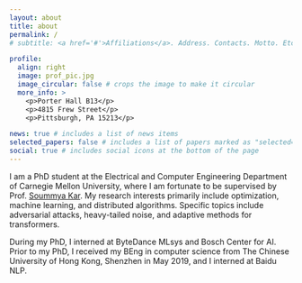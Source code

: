 ```yaml
---
layout: about
title: about
permalink: /
# subtitle: <a href='#'>Affiliations</a>. Address. Contacts. Motto. Etc.

profile:
  align: right
  image: prof_pic.jpg
  image_circular: false # crops the image to make it circular
  more_info: >
    <p>Porter Hall B13</p>
    <p>4815 Frew Street</p>
    <p>Pittsburgh, PA 15213</p>

news: true # includes a list of news items
selected_papers: false # includes a list of papers marked as "selected={true}"
social: true # includes social icons at the bottom of the page
---
```


I am a PhD student at the Electrical and Computer Engineering Department of Carnegie Mellon University, where I am fortunate to be supervised by Prof. [Soummya Kar](https://users.ece.cmu.edu/~soummyak/).  My research interests primarily include optimization, machine learning, and distributed algorithms. Specific topics include adversarial attacks, heavy-tailed noise, and adaptive methods for transformers.

During my PhD, I interned at ByteDance MLsys and Bosch Center for AI. Prior to my PhD, I received my BEng in computer science from The Chinese University of Hong Kong, Shenzhen in May 2019, and I interned at Baidu NLP.